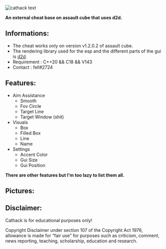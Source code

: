 ![cathack text](https://user-images.githubusercontent.com/88662570/215319126-253b5d67-040e-48fb-834c-7dc4c0a11083.png)

**An external cheat base on assault cube that uses d2d.**

## Informations:

* The cheat works only on version v1.2.0.2 of assault cube.
* The rendering library used for the esp and the different parts of the gui is [d2d].
* Requirement : C++20 && C18 && V143
* Contact : fell#2724 

## Features:

* Aim Assistance
  * Smooth
  * Fov Circle
  * Target Line
  * Target Window (shit)
* Visuals
  * Box
  * Filled Box
  * Line
  * Name 
* Settings
  * Accent Color
  * Gui Size
  * Gui Position 

**There are other features but I'm too lazy to list them all.** 

## Pictures:

## Disclaimer:

Cathack is for educational purposes only!

Copyright Disclaimer under section 107 of the Copyright Act 1976, allowance is made for “fair use” for purposes such as criticism, comment, news reporting, teaching, scholarship, education and research.

[d2d]: https://github.com/coltonon/D2DOverlay
